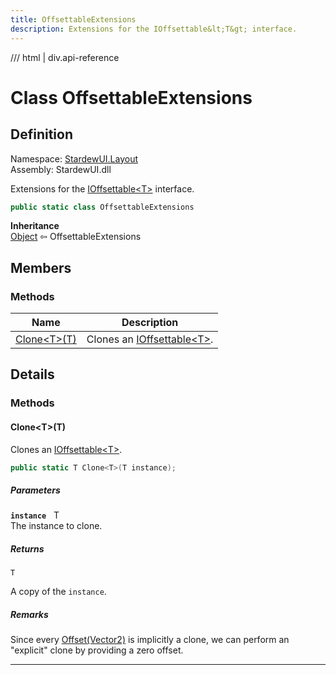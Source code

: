 ```yaml
---
title: OffsettableExtensions
description: Extensions for the IOffsettable&lt;T&gt; interface.
---
```


<link rel="stylesheet" href="/StardewUI/stylesheets/reference.css" />

/// html | div.api-reference

# Class OffsettableExtensions

## Definition

<div class="api-definition" markdown>

Namespace: [StardewUI.Layout](index.md)  
Assembly: StardewUI.dll  

</div>

Extensions for the [IOffsettable&lt;T&gt;](ioffsettable-1.md) interface.

```cs
public static class OffsettableExtensions
```

**Inheritance**  
[Object](https://learn.microsoft.com/en-us/dotnet/api/system.object) ⇦ OffsettableExtensions

## Members

### Methods

 | Name | Description |
| --- | --- |
| [Clone&lt;T&gt;(T)](#clonett) | Clones an [IOffsettable&lt;T&gt;](ioffsettable-1.md). | 

## Details

### Methods

#### Clone&lt;T&gt;(T)

Clones an [IOffsettable&lt;T&gt;](ioffsettable-1.md).

```cs
public static T Clone<T>(T instance);
```

##### Parameters

**`instance`** &nbsp; T  
The instance to clone.

##### Returns

`T`

  A copy of the `instance`.

##### Remarks

Since every [Offset(Vector2)](ioffsettable-1.md#offsetvector2) is implicitly a clone, we can perform an "explicit" clone by providing a zero offset.

-----

